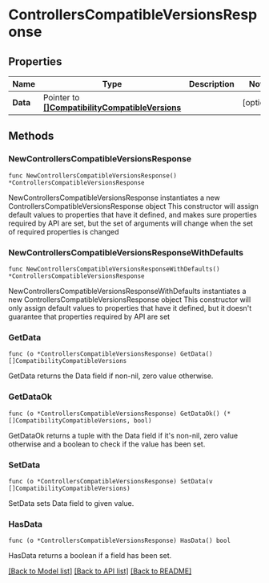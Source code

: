 # ControllersCompatibleVersionsResponse

## Properties

Name | Type | Description | Notes
------------ | ------------- | ------------- | -------------
**Data** | Pointer to [**[]CompatibilityCompatibleVersions**](CompatibilityCompatibleVersions.md) |  | [optional] 

## Methods

### NewControllersCompatibleVersionsResponse

`func NewControllersCompatibleVersionsResponse() *ControllersCompatibleVersionsResponse`

NewControllersCompatibleVersionsResponse instantiates a new ControllersCompatibleVersionsResponse object
This constructor will assign default values to properties that have it defined,
and makes sure properties required by API are set, but the set of arguments
will change when the set of required properties is changed

### NewControllersCompatibleVersionsResponseWithDefaults

`func NewControllersCompatibleVersionsResponseWithDefaults() *ControllersCompatibleVersionsResponse`

NewControllersCompatibleVersionsResponseWithDefaults instantiates a new ControllersCompatibleVersionsResponse object
This constructor will only assign default values to properties that have it defined,
but it doesn't guarantee that properties required by API are set

### GetData

`func (o *ControllersCompatibleVersionsResponse) GetData() []CompatibilityCompatibleVersions`

GetData returns the Data field if non-nil, zero value otherwise.

### GetDataOk

`func (o *ControllersCompatibleVersionsResponse) GetDataOk() (*[]CompatibilityCompatibleVersions, bool)`

GetDataOk returns a tuple with the Data field if it's non-nil, zero value otherwise
and a boolean to check if the value has been set.

### SetData

`func (o *ControllersCompatibleVersionsResponse) SetData(v []CompatibilityCompatibleVersions)`

SetData sets Data field to given value.

### HasData

`func (o *ControllersCompatibleVersionsResponse) HasData() bool`

HasData returns a boolean if a field has been set.


[[Back to Model list]](../README.md#documentation-for-models) [[Back to API list]](../README.md#documentation-for-api-endpoints) [[Back to README]](../README.md)


